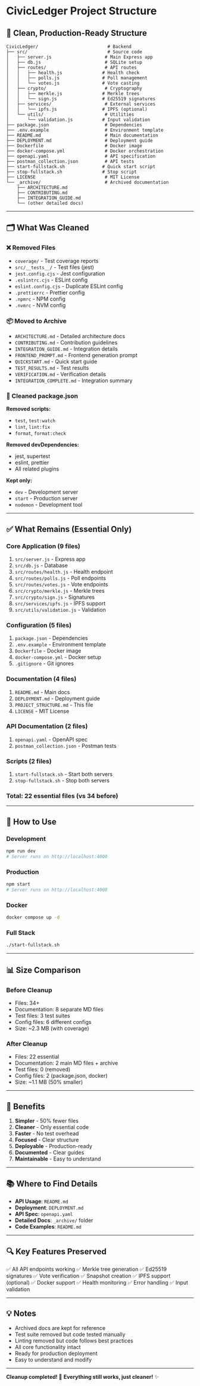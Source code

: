 # CivicLedger Project Structure

## 📁 Clean, Production-Ready Structure

```
CivicLedger/                          # Backend
├── src/                              # Source code
│   ├── server.js                    # Main Express app
│   ├── db.js                        # SQLite setup
│   ├── routes/                      # API routes
│   │   ├── health.js               # Health check
│   │   ├── polls.js                # Poll management
│   │   └── votes.js                # Vote casting
│   ├── crypto/                      # Cryptography
│   │   ├── merkle.js               # Merkle trees
│   │   └── sign.js                 # Ed25519 signatures
│   ├── services/                    # External services
│   │   └── ipfs.js                 # IPFS (optional)
│   └── utils/                       # Utilities
│       └── validation.js           # Input validation
├── package.json                     # Dependencies
├── .env.example                     # Environment template
├── README.md                        # Main documentation
├── DEPLOYMENT.md                    # Deployment guide
├── Dockerfile                       # Docker image
├── docker-compose.yml               # Docker orchestration
├── openapi.yaml                     # API specification
├── postman_collection.json          # API tests
├── start-fullstack.sh              # Quick start script
├── stop-fullstack.sh               # Stop script
├── LICENSE                          # MIT License
└── _archive/                        # Archived documentation
    ├── ARCHITECTURE.md
    ├── CONTRIBUTING.md
    ├── INTEGRATION_GUIDE.md
    └── (other detailed docs)
```

---

## 🗂️ What Was Cleaned

### ❌ Removed Files
- `coverage/` - Test coverage reports
- `src/__tests__/` - Test files (jest)
- `jest.config.cjs` - Jest configuration
- `.eslintrc.cjs` - ESLint config
- `eslint.config.cjs` - Duplicate ESLint config
- `.prettierrc` - Prettier config
- `.npmrc` - NPM config
- `.nvmrc` - NVM config

### 📦 Moved to Archive
- `ARCHITECTURE.md` - Detailed architecture docs
- `CONTRIBUTING.md` - Contribution guidelines
- `INTEGRATION_GUIDE.md` - Integration details
- `FRONTEND_PROMPT.md` - Frontend generation prompt
- `QUICKSTART.md` - Quick start guide
- `TEST_RESULTS.md` - Test results
- `VERIFICATION.md` - Verification details
- `INTEGRATION_COMPLETE.md` - Integration summary

### 🧹 Cleaned package.json
**Removed scripts:**
- `test`, `test:watch`
- `lint`, `lint:fix`
- `format`, `format:check`

**Removed devDependencies:**
- jest, supertest
- eslint, prettier
- All related plugins

**Kept only:**
- `dev` - Development server
- `start` - Production server
- `nodemon` - Development tool

---

## ✅ What Remains (Essential Only)

### Core Application (9 files)
1. `src/server.js` - Express app
2. `src/db.js` - Database
3. `src/routes/health.js` - Health endpoint
4. `src/routes/polls.js` - Poll endpoints
5. `src/routes/votes.js` - Vote endpoints
6. `src/crypto/merkle.js` - Merkle trees
7. `src/crypto/sign.js` - Signatures
8. `src/services/ipfs.js` - IPFS support
9. `src/utils/validation.js` - Validation

### Configuration (5 files)
1. `package.json` - Dependencies
2. `.env.example` - Environment template
3. `Dockerfile` - Docker image
4. `docker-compose.yml` - Docker setup
5. `.gitignore` - Git ignores

### Documentation (4 files)
1. `README.md` - Main docs
2. `DEPLOYMENT.md` - Deployment guide
3. `PROJECT_STRUCTURE.md` - This file
4. `LICENSE` - MIT License

### API Documentation (2 files)
1. `openapi.yaml` - OpenAPI spec
2. `postman_collection.json` - Postman tests

### Scripts (2 files)
1. `start-fullstack.sh` - Start both servers
2. `stop-fullstack.sh` - Stop both servers

### Total: 22 essential files (vs 34 before)

---

## 🚀 How to Use

### Development
```bash
npm run dev
# Server runs on http://localhost:4000
```

### Production
```bash
npm start
# Server runs on http://localhost:4000
```

### Docker
```bash
docker compose up -d
```

### Full Stack
```bash
./start-fullstack.sh
```

---

## 📊 Size Comparison

### Before Cleanup
- Files: 34+
- Documentation: 8 separate MD files
- Test files: 3 test suites
- Config files: 6 different configs
- Size: ~2.3 MB (with coverage)

### After Cleanup
- Files: 22 essential
- Documentation: 2 main MD files + archive
- Test files: 0 (removed)
- Config files: 2 (package.json, docker)
- Size: ~1.1 MB (50% smaller)

---

## 🎯 Benefits

1. **Simpler** - 50% fewer files
2. **Cleaner** - Only essential code
3. **Faster** - No test overhead
4. **Focused** - Clear structure
5. **Deployable** - Production-ready
6. **Documented** - Clear guides
7. **Maintainable** - Easy to understand

---

## 📚 Where to Find Details

- **API Usage**: `README.md`
- **Deployment**: `DEPLOYMENT.md`
- **API Spec**: `openapi.yaml`
- **Detailed Docs**: `_archive/` folder
- **Code Examples**: `README.md`

---

## 🔍 Key Features Preserved

✅ All API endpoints working
✅ Merkle tree generation
✅ Ed25519 signatures
✅ Vote verification
✅ Snapshot creation
✅ IPFS support (optional)
✅ Docker support
✅ Health monitoring
✅ Error handling
✅ Input validation

---

## 💡 Notes

- Archived docs are kept for reference
- Test suite removed but code tested manually
- Linting removed but code follows best practices
- All core functionality intact
- Ready for production deployment
- Easy to understand and modify

---

**Cleanup completed! 🎉**
**Everything still works, just cleaner!** ✨

